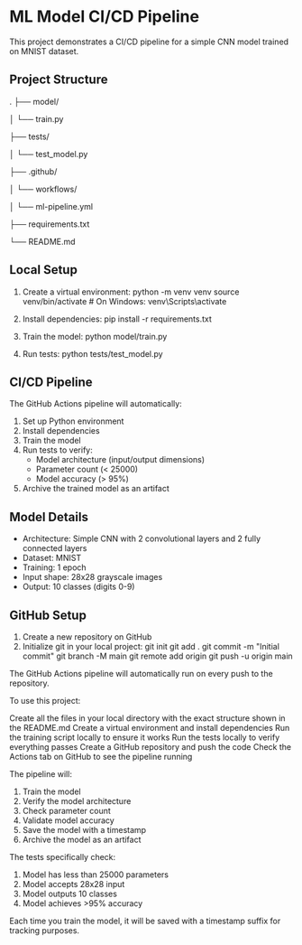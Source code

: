 # ML Model CI/CD Pipeline

This project demonstrates a CI/CD pipeline for a simple CNN model trained on MNIST dataset.

## Project Structure 
.
├── model/

│ └── train.py

├── tests/

│ └── test_model.py

├── .github/

│ └── workflows/

│ └── ml-pipeline.yml

├── requirements.txt

└── README.md

## Local Setup

1. Create a virtual environment:
python -m venv venv
source venv/bin/activate # On Windows: venv\Scripts\activate

2. Install dependencies:
pip install -r requirements.txt

3. Train the model:
python model/train.py

4. Run tests:
python tests/test_model.py

## CI/CD Pipeline

The GitHub Actions pipeline will automatically:
1. Set up Python environment
2. Install dependencies
3. Train the model
4. Run tests to verify:
   - Model architecture (input/output dimensions)
   - Parameter count (< 25000)
   - Model accuracy (> 95%)
5. Archive the trained model as an artifact

## Model Details

- Architecture: Simple CNN with 2 convolutional layers and 2 fully connected layers
- Dataset: MNIST
- Training: 1 epoch
- Input shape: 28x28 grayscale images
- Output: 10 classes (digits 0-9)

## GitHub Setup

1. Create a new repository on GitHub
2. Initialize git in your local project:
git init
git add .
git commit -m "Initial commit"
git branch -M main
git remote add origin <your-repo-url>
git push -u origin main


The GitHub Actions pipeline will automatically run on every push to the repository.

To use this project:

Create all the files in your local directory with the exact structure shown in the README.md
Create a virtual environment and install dependencies
Run the training script locally to ensure it works
Run the tests locally to verify everything passes
Create a GitHub repository and push the code
Check the Actions tab on GitHub to see the pipeline running

The pipeline will:
1. Train the model
2. Verify the model architecture
3. Check parameter count
4. Validate model accuracy
5. Save the model with a timestamp
6. Archive the model as an artifact

The tests specifically check:
1. Model has less than 25000 parameters
2. Model accepts 28x28 input
3. Model outputs 10 classes
4. Model achieves >95% accuracy

Each time you train the model, it will be saved with a timestamp suffix for tracking purposes.


